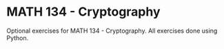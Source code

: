 # MATH 134 - Cryptography

Optional exercises for MATH 134 - Cryptography. All exercises done using Python.

